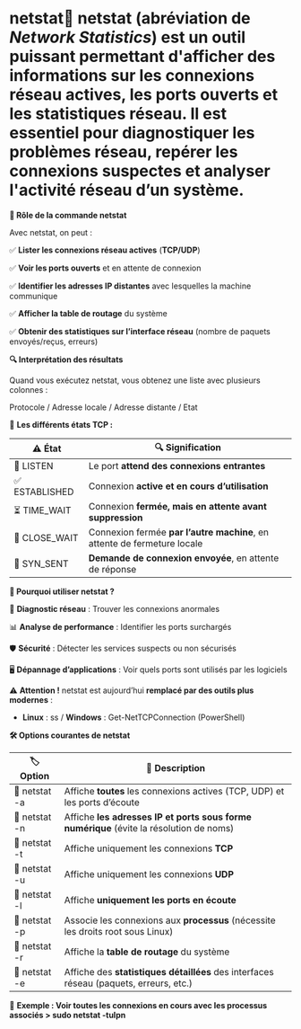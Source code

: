 # netstat📌 **netstat** (abréviation de *Network Statistics*) est un outil puissant permettant **d'afficher des informations sur les connexions réseau actives, les ports ouverts et les statistiques réseau**. Il est essentiel pour **diagnostiquer les problèmes réseau, repérer les connexions suspectes et analyser l'activité réseau d’un système**.  
  
**🎯 Rôle de la commande netstat**

Avec netstat, on peut :

✅ **Lister les connexions réseau actives** (**TCP/UDP**)

✅ **Voir les ports ouverts** et en attente de connexion

✅ **Identifier les adresses IP distantes** avec lesquelles la machine communique

✅ **Afficher la table de routage** du système

✅ **Obtenir des statistiques sur l’interface réseau** (nombre de paquets envoyés/reçus, erreurs)  
  
**🔍 Interprétation des résultats**

Quand vous exécutez netstat, vous obtenez une liste avec plusieurs colonnes :

Protocole / Adresse locale / Adresse distante / Etat  
  
📌 **Les différents états TCP :**

| **⚠️ État** | **🔍 Signification** |
|----|----|
| 📡 LISTEN | Le port **attend des connexions entrantes** |
| ✅ ESTABLISHED | Connexion **active et en cours d’utilisation** |
| ⏳ TIME_WAIT | Connexion **fermée, mais en attente avant suppression** |
| 🛑 CLOSE_WAIT | Connexion fermée **par l’autre machine**, en attente de fermeture locale |
| 🔄 SYN_SENT | **Demande de connexion envoyée**, en attente de réponse |



**🔎 Pourquoi utiliser netstat ?**

🚀 **Diagnostic réseau** : Trouver les connexions anormales

📊 **Analyse de performance** : Identifier les ports surchargés

🛡️ **Sécurité** : Détecter les services suspects ou non sécurisés

🖥️ **Dépannage d’applications** : Voir quels ports sont utilisés par les logiciels

⚠️ **Attention !** netstat est aujourd’hui **remplacé par des outils plus modernes** :

- **Linux** : ss / **Windows** : Get-NetTCPConnection (PowerShell)

**🛠️ Options courantes de netstat**

| **🏷️ Option** | **📖 Description** |
|----|----|
| 🔹 netstat -a | Affiche **toutes** les connexions actives (TCP, UDP) et les ports d’écoute |
| 🔹 netstat -n | Affiche **les adresses IP et ports sous forme numérique** (évite la résolution de noms) |
| 🔹 netstat -t | Affiche uniquement les connexions **TCP** |
| 🔹 netstat -u | Affiche uniquement les connexions **UDP** |
| 🔹 netstat -l | Affiche **uniquement les ports en écoute** |
| 🔹 netstat -p | Associe les connexions aux **processus** (nécessite les droits root sous Linux) |
| 🔹 netstat -r | Affiche la **table de routage** du système |
| 🔹 netstat -e | Affiche des **statistiques détaillées** des interfaces réseau (paquets, erreurs, etc.) |

📌 **Exemple : Voir toutes les connexions en cours avec les processus associés > sudo netstat -tulpn**
